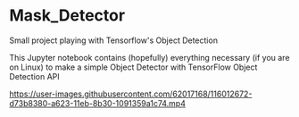 # Mask_Detector

Small project playing with Tensorflow's Object Detection

This Jupyter notebook contains (hopefully) everything necessary (if you are on Linux) to make a simple Object Detector with TensorFlow Object Detection API


https://user-images.githubusercontent.com/62017168/116012672-d73b8380-a623-11eb-8b30-1091359a1c74.mp4
